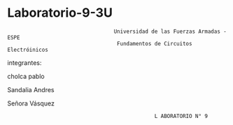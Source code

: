 # Laboratorio-9-3U

                                      Universidad de las Fuerzas Armadas - ESPE
                                       Fundamentos de Circuitos Electróinicos
                                       
integrantes:

cholca pablo

Sandalia Andres

Señora Vásquez

                                                   L ABORATORIO N° 9
                                                
